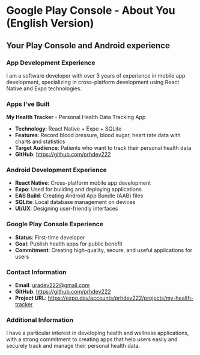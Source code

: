 # Google Play Console - About You (English Version)

## Your Play Console and Android experience

### App Development Experience
I am a software developer with over 3 years of experience in mobile app development, specializing in cross-platform development using React Native and Expo technologies.

### Apps I've Built
**My Health Tracker** - Personal Health Data Tracking App
- **Technology**: React Native + Expo + SQLite
- **Features**: Record blood pressure, blood sugar, heart rate data with charts and statistics
- **Target Audience**: Patients who want to track their personal health data
- **GitHub**: https://github.com/prhdev222

### Android Development Experience
- **React Native**: Cross-platform mobile app development
- **Expo**: Used for building and deploying applications
- **EAS Build**: Creating Android App Bundle (AAB) files
- **SQLite**: Local database management on devices
- **UI/UX**: Designing user-friendly interfaces

### Google Play Console Experience
- **Status**: First-time developer
- **Goal**: Publish health apps for public benefit
- **Commitment**: Creating high-quality, secure, and useful applications for users

### Contact Information
- **Email**: uradev222@gmail.com
- **GitHub**: https://github.com/prhdev222
- **Project URL**: https://expo.dev/accounts/prhdev222/projects/my-health-tracker

### Additional Information
I have a particular interest in developing health and wellness applications, with a strong commitment to creating apps that help users easily and securely track and manage their personal health data.
